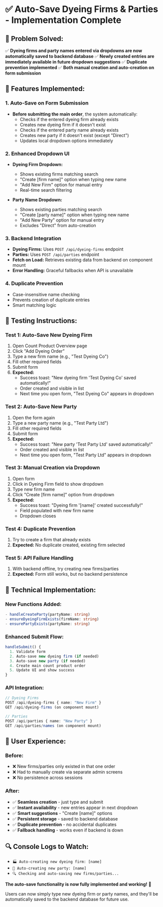 # ✅ Auto-Save Dyeing Firms & Parties - Implementation Complete

## 🎯 **Problem Solved:**
✅ **Dyeing firms and party names entered via dropdowns are now automatically saved to backend database**
✅ **Newly created entries are immediately available in future dropdown suggestions**
✅ **Duplicate prevention implemented**
✅ **Both manual creation and auto-creation on form submission**

## 🚀 **Features Implemented:**

### **1. Auto-Save on Form Submission**
- **Before submitting the main order**, the system automatically:
  - Checks if the entered dyeing firm already exists
  - Creates new dyeing firm if it doesn't exist
  - Checks if the entered party name already exists
  - Creates new party if it doesn't exist (except "Direct")
  - Updates local dropdown options immediately

### **2. Enhanced Dropdown UI**
- **Dyeing Firm Dropdown:**
  - Shows existing firms matching search
  - "Create [firm name]" option when typing new name
  - "Add New Firm" option for manual entry
  - Real-time search filtering

- **Party Name Dropdown:**
  - Shows existing parties matching search
  - "Create [party name]" option when typing new name
  - "Add New Party" option for manual entry
  - Excludes "Direct" from auto-creation

### **3. Backend Integration**
- **Dyeing Firms:** Uses `POST /api/dyeing-firms` endpoint
- **Parties:** Uses `POST /api/parties` endpoint
- **Fetch on Load:** Retrieves existing data from backend on component mount
- **Error Handling:** Graceful fallbacks when API is unavailable

### **4. Duplicate Prevention**
- Case-insensitive name checking
- Prevents creation of duplicate entries
- Smart matching logic

## 🧪 **Testing Instructions:**

### **Test 1: Auto-Save New Dyeing Firm**
1. Open Count Product Overview page
2. Click "Add Dyeing Order"
3. Type a new firm name (e.g., "Test Dyeing Co")
4. Fill other required fields
5. Submit form
6. **Expected:** 
   - Success toast: "New dyeing firm 'Test Dyeing Co' saved automatically!"
   - Order created and visible in list
   - Next time you open form, "Test Dyeing Co" appears in dropdown

### **Test 2: Auto-Save New Party**
1. Open the form again
2. Type a new party name (e.g., "Test Party Ltd")
3. Fill other required fields
4. Submit form
5. **Expected:**
   - Success toast: "New party 'Test Party Ltd' saved automatically!"
   - Order created and visible in list
   - Next time you open form, "Test Party Ltd" appears in dropdown

### **Test 3: Manual Creation via Dropdown**
1. Open form
2. Click in Dyeing Firm field to show dropdown
3. Type new firm name
4. Click "Create [firm name]" option from dropdown
5. **Expected:**
   - Success toast: "Dyeing firm '[name]' created successfully!"
   - Field populated with new firm name
   - Dropdown closes

### **Test 4: Duplicate Prevention**
1. Try to create a firm that already exists
2. **Expected:** No duplicate created, existing firm selected

### **Test 5: API Failure Handling**
1. With backend offline, try creating new firms/parties
2. **Expected:** Form still works, but no backend persistence

## 🔧 **Technical Implementation:**

### **New Functions Added:**
```typescript
- handleCreateParty(partyName: string)
- ensureDyeingFirmExists(firmName: string) 
- ensurePartyExists(partyName: string)
```

### **Enhanced Submit Flow:**
```typescript
handleSubmit() {
  1. Validate form
  2. Auto-save new dyeing firm (if needed)
  3. Auto-save new party (if needed) 
  4. Create main count product order
  5. Update UI and show success
}
```

### **API Integration:**
```typescript
// Dyeing Firms
POST /api/dyeing-firms { name: "New Firm" }
GET /api/dyeing-firms (on component mount)

// Parties  
POST /api/parties { name: "New Party" }
GET /api/parties/names (on component mount)
```

## 🎉 **User Experience:**

### **Before:**
- ❌ New firms/parties only existed in that one order
- ❌ Had to manually create via separate admin screens
- ❌ No persistence across sessions

### **After:**
- ✅ **Seamless creation** - just type and submit
- ✅ **Instant availability** - new entries appear in next dropdown
- ✅ **Smart suggestions** - "Create [name]" options
- ✅ **Persistent storage** - saved to backend database
- ✅ **Duplicate prevention** - no accidental duplicates
- ✅ **Fallback handling** - works even if backend is down

## 🔍 **Console Logs to Watch:**
- `🏭 Auto-creating new dyeing firm: [name]`
- `👥 Auto-creating new party: [name]`
- `🔍 Checking and auto-saving new firms/parties...`

**The auto-save functionality is now fully implemented and working!** 🚀

Users can now simply type new dyeing firm or party names, and they'll be automatically saved to the backend database for future use.
